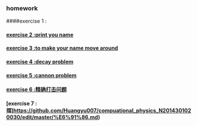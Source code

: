 ### homework
####exercise 1 : 
#### [exercise 2 :print you name](https://github.com/Huangyu007/compuational_physics_N2014301020030/blob/master/%E8%BE%93%E5%87%BA%E5%90%8D%E5%AD%97.md)
#### [exercise 3 :to make your name move around](https://github.com/Huangyu007/compuational_physics_N2014301020030/blob/master/%E5%8A%A8%E6%80%81%E7%9A%84%E5%90%8D%E5%AD%97.md)
#### [exercise 4 :decay problem](https://github.com/Huangyu007/compuational_physics_N2014301020030/blob/master/decay%20problem.md)
#### [exercise 5 :cannon problem](https://github.com/Huangyu007/compuational_physics_N2014301020030/blob/master/cannon%20problem.md)
#### [exercise 6 :精确打击问题](https://github.com/Huangyu007/compuational_physics_N2014301020030/blob/master/%E7%B2%BE%E7%A1%AE%E6%89%93%E5%87%BB.md)
#### [exercise 7 :摆]https://github.com/Huangyu007/compuational_physics_N2014301020030/edit/master/%E6%91%86.md)
